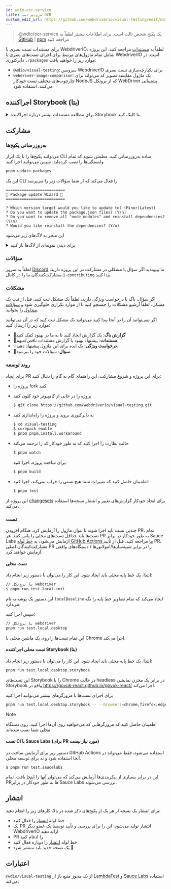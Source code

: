 ```yaml
---
id: wdio-ocr-service
title: سرویس تست OCR
custom_edit_url: https://github.com/webdriverio/visual-testing/edit/main/README.md
---
```



> @wdio/ocr-service یک پکیج شخص ثالث است، برای اطلاعات بیشتر لطفاً به [GitHub](https://github.com/webdriverio/visual-testing) | [npm](https://www.npmjs.com/package/@wdio/ocr-service) مراجعه کنید

برای مستندات تست بصری با WebdriverIO، لطفاً به [مستندات](https://webdriver.io/docs/visual-testing) مراجعه کنید. این پروژه شامل تمام ماژول‌های مرتبط برای اجرای تست‌های بصری با WebdriverIO است. در دایرکتوری `./packages` موارد زیر را خواهید یافت:

-   `@wdio/visual-testing`: سرویس WebdriverIO برای یکپارچه‌سازی تست بصری
-   `webdriver-image-comparison`: یک ماژول مقایسه تصویر که می‌تواند برای چارچوب‌های مختلف تست خودکار NodeJS که از پروتکل WebDriver پشتیبانی می‌کنند، استفاده شود

## اجراکننده Storybook (بتا)

<details>
  <summary>برای مطالعه مستندات بیشتر درباره اجراکننده Storybook بتا کلیک کنید</summary>

> اجراکننده Storybook هنوز در مرحله بتا است، مستندات بعداً به صفحات مستندات [WebdriverIO](https://webdriver.io/docs/visual-testing) منتقل خواهد شد.

این ماژول اکنون از Storybook با یک اجراکننده بصری جدید پشتیبانی می‌کند. این اجراکننده به طور خودکار یک نمونه محلی/راه دور Storybook را اسکن می‌کند و اسکرین‌شات‌های عنصر را برای هر کامپوننت ایجاد می‌کند. این کار با اضافه کردن

```ts
export const config: WebdriverIO.Config = {
    // ...
    services: ["visual"],
    // ....
};
```

به `services` و اجرای `npx wdio tests/configs/wdio.local.desktop.storybook.conf.ts --storybook` از طریق خط فرمان انجام می‌شود.
به طور پیش‌فرض از Chrome در حالت headless به عنوان مرورگر استفاده می‌کند.

> [!NOTE]
>
> -   بیشتر گزینه‌های تست بصری برای اجراکننده Storybook نیز کار می‌کنند، به مستندات [WebdriverIO](https://webdriver.io/docs/visual-testing) مراجعه کنید.
> -   اجراکننده Storybook تمام قابلیت‌های شما را بازنویسی می‌کند و فقط می‌تواند روی مرورگرهایی که پشتیبانی می‌کند اجرا شود، به [`--browsers`](#browsers) مراجعه کنید.
> -   اجراکننده Storybook از پیکربندی موجود که از قابلیت‌های Multiremote استفاده می‌کند پشتیبانی نمی‌کند و خطا ایجاد می‌کند.
> -   اجراکننده Storybook فقط از وب دسکتاپ پشتیبانی می‌کند، نه وب موبایل.

### گزینه‌های سرویس اجراکننده Storybook

گزینه‌های سرویس می‌توانند به این صورت ارائه شوند

```ts
export const config: WebdriverIO.Config  = {
    // ...
    services: [
      [
        'visual',
        {
            // برخی گزینه‌های پیش‌فرض
            baselineFolder: join(process.cwd(), './__snapshots__/'),
            debug: true,
            // گزینه‌های storybook، به گزینه‌های cli برای توضیحات مراجعه کنید
            storybook: {
                additionalSearchParams: new URLSearchParams({foo: 'bar', abc: 'def'}),
                clip: false,
                clipSelector: ''#some-id,
                numShards: 4,
                // `skipStories` می‌تواند یک رشته ('example-button--secondary')،
                // یک آرایه (['example-button--secondary', 'example-button--small'])
                // یا یک regex باشد که باید به عنوان یک رشته ارائه شود ("/.*button.*/gm")
                skipStories: ['example-button--secondary', 'example-button--small'],
                url: 'https://www.bbc.co.uk/iplayer/storybook/',
                version: 6,
                // اختیاری - اجازه می‌دهد مسیر baselines را تغییر دهید. به طور پیش‌فرض baselines را بر اساس دسته و کامپوننت گروه‌بندی می‌کند (مثلاً forms/input/baseline.png)
                getStoriesBaselinePath: (category, component) => `path__${category}__${component}`,
            },
        },
      ],
    ],
    // ....
}
```

### گزینه‌های CLI اجراکننده Storybook

#### `--additionalSearchParams`

-   **نوع:** `string`
-   **اجباری:** خیر
-   **پیش‌فرض:** ''
-   **مثال:** `npx wdio tests/configs/wdio.local.desktop.storybook.conf.ts --storybook --additionalSearchParams="foo=bar&abc=def"`

پارامترهای جستجوی اضافی را به URL Storybook اضافه می‌کند.
برای اطلاعات بیشتر به مستندات [URLSearchParams](https://developer.mozilla.org/en-US/docs/Web/API/URLSearchParams) مراجعه کنید. رشته باید یک رشته URLSearchParams معتبر باشد.

> [!NOTE]
> نیاز به علامت نقل قول دوگانه است تا از تفسیر `&` به عنوان جداکننده دستور جلوگیری شود.
> برای مثال با `--additionalSearchParams="foo=bar&abc=def"` URL Storybook زیر برای تست‌های داستان ایجاد می‌شود: `http://storybook.url/iframe.html?id=story-id&foo=bar&abc=def`.

#### `--browsers`

-   **نوع:** `string`
-   **اجباری:** خیر
-   **پیش‌فرض:** `chrome`، می‌توانید از `chrome|firefox|edge|safari` انتخاب کنید
-   **مثال:** `npx wdio tests/configs/wdio.local.desktop.storybook.conf.ts --storybook --browsers=chrome,firefox,edge,safari`
-   **توجه:** فقط از طریق CLI در دسترس است

از مرورگرهای ارائه شده برای گرفتن اسکرین‌شات کامپوننت استفاده می‌کند

> [!NOTE]
> اطمینان حاصل کنید که مرورگرهایی که می‌خواهید روی آن‌ها اجرا کنید، روی دستگاه محلی شما نصب شده‌اند

#### `--clip`

-   **نوع:** `boolean`
-   **اجباری:** خیر
-   **پیش‌فرض:** `true`
-   **مثال:** `npx wdio tests/configs/wdio.local.desktop.storybook.conf.ts --storybook --clip=false`

وقتی غیرفعال است، یک اسکرین‌شات از viewport ایجاد می‌کند. وقتی فعال است، اسکرین‌شات‌های عنصر بر اساس [`--clipSelector`](#clipselector) ایجاد می‌کند که فضای خالی اطراف اسکرین‌شات کامپوننت را کاهش می‌دهد و اندازه اسکرین‌شات را کاهش می‌دهد.

#### `--clipSelector`

-   **نوع:** `string`
-   **اجباری:** خیر
-   **پیش‌فرض:** `#storybook-root > :first-child` برای Storybook V7 و `#root > :first-child:not(script):not(style)` برای Storybook V6، همچنین به [`--version`](#version) مراجعه کنید
-   **مثال:** `npx wdio tests/configs/wdio.local.desktop.storybook.conf.ts --storybook --clipSelector="#some-id"`

این انتخابگر برای موارد زیر استفاده می‌شود:

-   انتخاب عنصر برای گرفتن اسکرین‌شات
-   انتظار برای قابل مشاهده شدن عنصر قبل از گرفتن اسکرین‌شات

#### `--devices`

-   **نوع:** `string`
-   **اجباری:** خیر
-   **پیش‌فرض:** می‌توانید از [`deviceDescriptors.ts`](https://github.com/webdriverio/visual-testing/blob/main/./packages/service/src/storybook/deviceDescriptors.ts) انتخاب کنید
-   **مثال:** `npx wdio tests/configs/wdio.local.desktop.storybook.conf.ts --storybook --devices="iPhone 14 Pro Max","Pixel 3 XL"`
-   **توجه:** فقط از طریق CLI در دسترس است

از دستگاه‌های ارائه شده که با [`deviceDescriptors.ts`](https://github.com/webdriverio/visual-testing/blob/main/./packages/service/src/storybook/deviceDescriptors.ts) مطابقت دارند برای گرفتن اسکرین‌شات‌های کامپوننت استفاده می‌کند

> [!NOTE]
>
> -   اگر تنظیمات دستگاهی را نیاز دارید، لطفاً یک [درخواست ویژگی](https://github.com/webdriverio/visual-testing/issues/new?assignees=&labels=&projects=&template=--feature-request.md) ارسال کنید
> -   این فقط با Chrome کار می‌کند:
>     -   اگر `--devices` را ارائه دهید، تمام نمونه‌های Chrome در حالت **شبیه‌سازی موبایل** اجرا می‌شوند
>     -   اگر مرورگرهای دیگری غیر از Chrome نیز ارائه دهید، مانند `--devices --browsers=firefox,safari,edge`، به طور خودکار Chrome را در حالت شبیه‌سازی موبایل اضافه می‌کند
> -   اجراکننده Storybook به طور پیش‌فرض اسکرین‌شات‌های عنصر ایجاد می‌کند، اگر می‌خواهید کل اسکرین‌شات شبیه‌سازی شده موبایل را ببینید، `--clip=false` را از طریق خط فرمان ارائه دهید
> -   نام فایل به عنوان مثال به صورت `__snapshots__/example/button/desktop_chrome/example-button--large-local-chrome-iPhone-14-Pro-Max-430x932-dpr-3.png` خواهد بود
> -   **[منبع:](https://chromedriver.chromium.org/mobile-emulation#h.p_ID_167)** تست یک وب‌سایت موبایل روی دسکتاپ با استفاده از شبیه‌سازی موبایل می‌تواند مفید باشد، اما تست‌کنندگان باید از تفاوت‌های ظریف زیادی آگاه باشند، مانند:
>     -   GPU کاملاً متفاوت، که ممکن است منجر به تغییرات بزرگ در عملکرد شود؛
>     -   رابط کاربری موبایل شبیه‌سازی نشده است (به ویژه، پنهان کردن نوار URL بر ارتفاع صفحه تأثیر می‌گذارد)؛
>     -   پاپ‌آپ ابهام‌زدایی (جایی که یکی از چند هدف لمسی را انتخاب می‌کنید) پشتیبانی نمی‌شود؛
>     -   بسیاری از APIهای سخت‌افزاری (برای مثال، رویداد orientationchange) در دسترس نیستند.

#### `--headless`

-   **نوع:** `boolean`
-   **اجباری:** خیر
-   **پیش‌فرض:** `true`
-   **مثال:** `npx wdio tests/configs/wdio.local.desktop.storybook.conf.ts --storybook --headless=false`
-   **توجه:** فقط از طریق CLI در دسترس است

این تست‌ها را به طور پیش‌فرض در حالت headless اجرا می‌کند (وقتی مرورگر از آن پشتیبانی می‌کند) یا می‌تواند غیرفعال شود

#### `--numShards`

-   **نوع:** `number`
-   **اجباری:** خیر
-   **پیش‌فرض:** `true`
-   **مثال:** `npx wdio tests/configs/wdio.local.desktop.storybook.conf.ts --storybook --numShards=10`

این تعداد نمونه‌های موازی خواهد بود که برای اجرای داستان‌ها استفاده می‌شود. این با `maxInstances` در فایل `wdio.conf` شما محدود می‌شود.

> [!IMPORTANT]
> هنگام اجرا در حالت `headless`، تعداد را به بیش از 20 افزایش ندهید تا از ناپایداری به دلیل محدودیت منابع جلوگیری شود

#### `--skipStories`

-   **نوع:** `string|regex`
-   **اجباری:** خیر
-   **پیش‌فرض:** null
-   **مثال:** `npx wdio tests/configs/wdio.local.desktop.storybook.conf.ts --storybook --skipStories="/.*button.*/gm"`

این می‌تواند:

-   یک رشته (`example-button--secondary,example-button--small`)
-   یا یک regex (`"/.*button.*/gm"`)

باشد تا داستان‌های خاصی را رد کند. از `id` داستان که در URL داستان قابل مشاهده است استفاده کنید. به عنوان مثال، `id` در این URL `http://localhost:6006/?path=/story/example-page--logged-out` برابر با `example-page--logged-out` است

#### `--url`

-   **نوع:** `string`
-   **اجباری:** خیر
-   **پیش‌فرض:** `http://127.0.0.1:6006`
-   **مثال:** `npx wdio tests/configs/wdio.local.desktop.storybook.conf.ts --storybook --url="https://example.com"`

URL جایی که نمونه Storybook شما میزبانی می‌شود.

#### `--version`

-   **نوع:** `number`
-   **اجباری:** خیر
-   **پیش‌فرض:** 7
-   **مثال:** `npx wdio tests/configs/wdio.local.desktop.storybook.conf.ts --storybook --version=6`

این نسخه Storybook است، به طور پیش‌فرض `7` است. این برای دانستن اینکه آیا [`clipSelector`](#clipselector) نسخه V6 باید استفاده شود، مورد نیاز است.

### تست تعاملی Storybook

تست تعاملی Storybook به شما امکان می‌دهد با کامپوننت خود با ایجاد اسکریپت‌های سفارشی با دستورات WDIO برای قرار دادن یک کامپوننت در یک وضعیت خاص تعامل داشته باشید. به عنوان مثال، به قطعه کد زیر نگاه کنید:

```ts
import { browser, expect } from "@wdio/globals";

describe("Storybook Interaction", () => {
    it("should create screenshots for the logged in state when it logs out", async () => {
        const componentId = "example-page--logged-in";
        await browser.waitForStorybookComponentToBeLoaded({ id: componentId });

        await expect($("header")).toMatchElementSnapshot(
            `${componentId}-logged-in-state`
        );
        await $("button=Log out").click();
        await expect($("header")).toMatchElementSnapshot(
            `${componentId}-logged-out-state`
        );
    });

    it("should create screenshots for the logged out state when it logs in", async () => {
        const componentId = "example-page--logged-out";
        await browser.waitForStorybookComponentToBeLoaded({ id: componentId });

        await expect($("header")).toMatchElementSnapshot(
            `${componentId}-logged-out-state`
        );
        await $("button=Log in").click();
        await expect($("header")).toMatchElementSnapshot(
            `${componentId}-logged-in-state`
        );
    });
});
```

دو تست روی دو کامپوننت مختلف اجرا می‌شوند. هر تست ابتدا یک وضعیت را تنظیم می‌کند و سپس یک اسکرین‌شات می‌گیرد. همچنین متوجه خواهید شد که یک دستور سفارشی جدید معرفی شده است که می‌توانید آن را [اینجا](#new-custom-command) بیابید.

فایل مشخصات بالا را می‌توان در یک پوشه ذخیره کرد و با دستور زیر به خط فرمان اضافه کرد:

```sh
pnpm run test.local.desktop.storybook.localhost -- --spec='tests/specs/storybook-interaction/*.ts'
```

اجراکننده Storybook ابتدا به طور خودکار نمونه Storybook شما را اسکن می‌کند و سپس تست‌های شما را به داستان‌هایی که باید مقایسه شوند، اضافه می‌کند. اگر نمی‌خواهید کامپوننت‌هایی که برای تست تعاملی استفاده می‌کنید دوبار مقایسه شوند، می‌توانید یک فیلتر اضافه کنید تا داستان‌های "پیش‌فرض" را از اسکن حذف کنید با ارائه فیلتر [`--skipStories`](#--skipstories). این به شکل زیر خواهد بود:

```sh
pnpm run test.local.desktop.storybook.localhost -- --skipStories="/example-page.*/gm" --spec='tests/specs/storybook-interaction/*.ts'
```

### دستور سفارشی جدید

یک دستور سفارشی جدید به نام `browser.waitForStorybookComponentToBeLoaded({ id: 'componentId' })` به شیء `browser/driver` اضافه می‌شود که به طور خودکار کامپوننت را بارگذاری می‌کند و منتظر می‌ماند تا کار تمام شود، بنابراین نیازی به استفاده از روش `browser.url('url.com')` ندارید. می‌توان از آن به این صورت استفاده کرد

```ts
import { browser, expect } from "@wdio/globals";

describe("Storybook Interaction", () => {
    it("should create screenshots for the logged in state when it logs out", async () => {
        const componentId = "example-page--logged-in";
        await browser.waitForStorybookComponentToBeLoaded({ id: componentId });

        await expect($("header")).toMatchElementSnapshot(
            `${componentId}-logged-in-state`
        );
        await $("button=Log out").click();
        await expect($("header")).toMatchElementSnapshot(
            `${componentId}-logged-out-state`
        );
    });

    it("should create screenshots for the logged out state when it logs in", async () => {
        const componentId = "example-page--logged-out";
        await browser.waitForStorybookComponentToBeLoaded({ id: componentId });

        await expect($("header")).toMatchElementSnapshot(
            `${componentId}-logged-out-state`
        );
        await $("button=Log in").click();
        await expect($("header")).toMatchElementSnapshot(
            `${componentId}-logged-in-state`
        );
    });
});
```

گزینه‌ها عبارتند از:

#### `additionalSearchParams`

-   **نوع:** [`URLSearchParams`](https://developer.mozilla.org/en-US/docs/Web/API/URLSearchParams)
-   **اجباری:** خیر
-   **پیش‌فرض:** `new URLSearchParams()`
-   **مثال:**

```ts
await browser.waitForStorybookComponentToBeLoaded({
    additionalSearchParams: new URLSearchParams({ foo: "bar", abc: "def" }),
    id: "componentId",
});
```

این پارامترهای جستجوی اضافی را به URL Storybook اضافه می‌کند، در مثال بالا URL به صورت `http://storybook.url/iframe.html?id=story-id&foo=bar&abc=def` خواهد بود.
برای اطلاعات بیشتر به مستندات [URLSearchParams](https://developer.mozilla.org/en-US/docs/Web/API/URLSearchParams) مراجعه کنید.

#### `clipSelector`

-   **نوع:** `string`
-   **اجباری:** خیر
-   **پیش‌فرض:** `#storybook-root > :first-child` برای Storybook V7 و `#root > :first-child:not(script):not(style)` برای Storybook V6
-   **مثال:**

```ts
await browser.waitForStorybookComponentToBeLoaded({
    clipSelector: "#your-selector",
    id: "componentId",
});
```

این انتخابگر برای موارد زیر استفاده می‌شود:

-   انتخاب عنصر برای گرفتن اسکرین‌شات
-   انتظار برای قابل مشاهده شدن عنصر قبل از گرفتن اسکرین‌شات

#### `id`

-   **نوع:** `string`
-   **اجباری:** بله
-   **مثال:**

```ts
await browser.waitForStorybookComponentToBeLoaded({ '#your-selector', id: 'componentId' })
```

از `id` داستان که در URL داستان قابل مشاهده است استفاده کنید. به عنوان مثال، `id` در این URL `http://localhost:6006/?path=/story/example-page--logged-out` برابر با `example-page--logged-out` است

#### `timeout`

-   **نوع:** `number`
-   **اجباری:** خیر
-   **پیش‌فرض:** 1100 میلی‌ثانیه
-   **مثال:**

```ts
await browser.waitForStorybookComponentToBeLoaded({
    id: "componentId",
    timeout: 20000,
});
```

حداکثر زمان انتظار برای قابل مشاهده شدن یک کامپوننت پس از بارگذاری در صفحه

#### `url`

-   **نوع:** `string`
-   **اجباری:** خیر
-   **پیش‌فرض:** `http://127.0.0.1:6006`
-   **مثال:**

```ts
await browser.waitForStorybookComponentToBeLoaded({
    id: "componentId",
    url: "https://your.url",
});
```

URL جایی که نمونه Storybook شما میزبانی می‌شود.

</details>

## مشارکت

### به‌روزرسانی پکیج‌ها

می‌توانید پکیج‌ها را با یک ابزار CLI ساده به‌روزرسانی کنید. مطمئن شوید که تمام وابستگی‌ها را نصب کرده‌اید، سپس می‌توانید اجرا کنید

```sh
pnpm update.packages
```

این یک CLI را فعال می‌کند که از شما سؤالات زیر را می‌پرسد

```logs
==========================
🤖 Package update Wizard 🧙
==========================

? Which version target would you like to update to? (Minor|Latest)
? Do you want to update the package.json files? (Y/n)
? Do you want to remove all "node_modules" and reinstall dependencies? (Y/n)
? Would you like reinstall the dependencies? (Y/n)
```

این منجر به لاگ‌های زیر می‌شود

<details>
    <summary>برای دیدن نمونه‌ای از لاگ‌ها باز کنید</summary>
    
```logs
==========================
🤖 Package update Wizard 🧙
==========================

? Which version target would you like to update to? Minor
? Do you want to update the package.json files? yes
Updating root 'package.json' for minor updates...
Updating packages for minor updates in /Users/wswebcreation/Git/wdio/visual-testing...
Using pnpm
Upgrading /Users/wswebcreation/Git/wdio/visual-testing/package.json
[====================] 38/38 100%

@typescript-eslint/eslint-plugin ^8.7.0 → ^8.8.0
@typescript-eslint/parser ^8.7.0 → ^8.8.0
@typescript-eslint/utils ^8.7.0 → ^8.8.0
@vitest/coverage-v8 ^2.1.1 → ^2.1.2
vitest ^2.1.1 → ^2.1.2

Run pnpm install to install new versions.
Updating packages for minor updates in /Users/wswebcreation/Git/wdio/visual-testing/packages/ocr-service...
Using pnpm
Upgrading /Users/wswebcreation/Git/wdio/visual-testing/packages/ocr-service/package.json
[====================] 11/11 100%

All dependencies match the minor package versions :)
Updating packages for minor updates in /Users/wswebcreation/Git/wdio/visual-testing/packages/visual-reporter...
Using pnpm
Upgrading /Users/wswebcreation/Git/wdio/visual-testing/packages/visual-reporter/package.json
[====================] 11/11 100%

eslint-config-next 14.2.13 → 14.2.14
next 14.2.13 → 14.2.14

Run pnpm install to install new versions.
Updating packages for minor updates in /Users/wswebcreation/Git/wdio/visual-testing/packages/visual-service...
Using pnpm
Upgrading /Users/wswebcreation/Git/wdio/visual-testing/packages/visual-service/package.json
[====================] 5/5 100%

All dependencies match the minor package versions :)
Updating packages for minor updates in /Users/wswebcreation/Git/wdio/visual-testing/packages/webdriver-image-comparison...
Using pnpm
Upgrading /Users/wswebcreation/Git/wdio/visual-testing/packages/webdriver-image-comparison/package.json
[====================] 8/8 100%

All dependencies match the minor package versions :)
? Do you want to remove all "node_modules" and reinstall dependencies? yes
Removing root dependencies in /Users/wswebcreation/Git/wdio/visual-testing...
Removing dependencies in ocr-service...
Removing dependencies in visual-reporter...
Removing dependencies in visual-service...
Removing dependencies in webdriver-image-comparison...
? Would you like reinstall the dependencies? yes
Installing dependencies in /Users/wswebcreation/Git/wdio/visual-testing...

> @wdio/visual-testing-monorepo@ pnpm.install.workaround /Users/wswebcreation/Git/wdio/visual-testing
> pnpm install --shamefully-hoist

Scope: all 5 workspace projects
Lockfile is up to date, resolution step is skipped
Packages: +1274
++++++++++++++++++++++++++++++++++++++++++++++++++++++++++++++++++++++++++++++++++++++++++++++++++++++++++++++++++
Progress: resolved 1274, reused 1265, downloaded 0, added 1274, done

dependencies:

-   @wdio/ocr-service 2.0.0 <- packages/ocr-service
-   @wdio/visual-service 6.0.0 <- packages/visual-service

devDependencies:

-   @changesets/cli 2.27.8
-   @inquirer/prompts 5.5.0
-   @tsconfig/node20 20.1.4
-   @types/eslint 9.6.1
-   @types/jsdom 21.1.7
-   @types/node 20.16.4
-   @types/react 18.3.5
-   @types/react-dom 18.3.0
-   @types/xml2js 0.4.14
-   @typescript-eslint/eslint-plugin 8.8.0
-   @typescript-eslint/parser 8.8.0
-   @typescript-eslint/utils 8.8.0
-   @vitest/coverage-v8 2.1.2
-   @wdio/appium-service 9.1.2
-   @wdio/cli 9.1.2
-   @wdio/globals 9.1.2
-   @wdio/local-runner 9.1.2
-   @wdio/mocha-framework 9.1.2
-   @wdio/sauce-service 9.1.2
-   @wdio/shared-store-service 9.1.2
-   @wdio/spec-reporter 9.1.2
-   @wdio/types 9.1.2
-   eslint 9.11.1
-   eslint-plugin-import 2.30.0
-   eslint-plugin-unicorn 55.0.0
-   eslint-plugin-wdio 9.0.8
-   husky 9.1.6
-   jsdom 25.0.1
-   pnpm-run-all2 6.2.3
-   release-it 17.6.0
-   rimraf 6.0.1
-   saucelabs 8.0.0
-   ts-node 10.9.2
-   typescript 5.6.2
-   vitest 2.1.2
-   webdriverio 9.1.2

. prepare$ husky
└─ Done in 204ms
Done in 9.5s
All packages updated!

````

</details>

### سؤالات

لطفاً به سرور [Discord](https://discord.webdriver.io) ما بپیوندید اگر سؤال یا مشکلی در مشارکت در این پروژه دارید. مشارکت‌کنندگان ما را در کانال `🙏-contributing` پیدا کنید.

### مشکلات

اگر سؤال، باگ یا درخواست ویژگی دارید، لطفاً یک مشکل ثبت کنید. قبل از ثبت یک مشکل، لطفاً آرشیو مشکلات را جستجو کنید تا از موارد تکراری جلوگیری شود و [سؤالات متداول](https://webdriver.io/docs/visual-testing/faq/) را بخوانید.

اگر نمی‌توانید آن را در آنجا پیدا کنید می‌توانید یک مشکل ثبت کنید که در آن می‌توانید موارد زیر را ارسال کنید:

-   🐛**گزارش باگ**: یک گزارش ایجاد کنید تا به ما در بهبود کمک کنید
-   📖**مستندات**: پیشنهاد بهبود یا گزارش مستندات ناقص/مبهم.
-   💡**درخواست ویژگی**: یک ایده برای این ماژول پیشنهاد دهید.
-   💬**سؤال**: سؤالات خود را بپرسید.

### روند توسعه

برای ایجاد PR برای این پروژه و شروع مشارکت، این راهنمای گام به گام را دنبال کنید:

-   پروژه را fork کنید.
-   پروژه را در جایی از کامپیوتر خود کلون کنید

    ```sh
    $ git clone https://github.com/webdriverio/visual-testing.git
    ```

-   به دایرکتوری بروید و پروژه را راه‌اندازی کنید

    ```sh
    $ cd visual-testing
    $ corepack enable
    $ pnpm pnpm.install.workaround
    ```

-   حالت نظارت را اجرا کنید که به طور خودکار کد را ترجمه می‌کند

    ```sh
    $ pnpm watch
    ```

    برای ساخت پروژه، اجرا کنید:

    ```sh
    $ pnpm build
    ```

-   اطمینان حاصل کنید که تغییرات شما هیچ تستی را خراب نمی‌کند، اجرا کنید:

    ```sh
    $ pnpm test
    ```

این پروژه از [changesets](https://github.com/changesets/changesets) برای ایجاد خودکار گزارش‌های تغییر و انتشار نسخه‌ها استفاده می‌کند.

### تست

چندین تست باید اجرا شوند تا بتوان ماژول را آزمایش کرد. هنگام افزودن PR، تمام تست‌ها باید حداقل تست‌های محلی را پاس کنند. هر PR به طور خودکار در برابر Sauce Labs آزمایش می‌شود، به [خط لوله GitHub Actions ما](https://github.com/webdriverio/visual-testing/actions/workflows/tests.yml) مراجعه کنید. قبل از تأیید PR، مشارکت‌کنندگان اصلی PR را در برابر شبیه‌سازها/امولاتورها / دستگاه‌های واقعی آزمایش خواهند کرد.

#### تست محلی

ابتدا، یک خط پایه محلی باید ایجاد شود. این کار را می‌توان با دستور زیر انجام داد:

```sh
// با پروتکل webdriver
$ pnpm run test.local.init
````

این دستور یک پوشه به نام `localBaseline` ایجاد می‌کند که تمام تصاویر خط پایه را نگه می‌دارد.

سپس اجرا کنید:

```sh
// با پروتکل webdriver
pnpm run test.local.desktop
```

این تمام تست‌ها را روی یک ماشین محلی با Chrome اجرا می‌کند.

#### تست محلی اجراکننده Storybook (بتا)

ابتدا، یک خط پایه محلی باید ایجاد شود. این کار را می‌توان با دستور زیر انجام داد:

```sh
pnpm run test.local.desktop.storybook
```

این تست‌های Storybook را با Chrome در حالت headless در برابر یک مخزن نمایشی Storybook واقع در https://govuk-react.github.io/govuk-react/ اجرا می‌کند.

برای اجرای تست‌ها با مرورگرهای بیشتر می‌توانید اجرا کنید

```sh
pnpm run test.local.desktop.storybook -- --browsers=chrome,firefox,edge,safari
```

> [!NOTE]
> اطمینان حاصل کنید که مرورگرهایی که می‌خواهید روی آن‌ها اجرا کنید، روی دستگاه محلی شما نصب شده‌اند

#### تست CI با Sauce Labs (برای PR مورد نیاز نیست)

دستور زیر برای آزمایش ساخت در GitHub Actions استفاده می‌شود، فقط می‌تواند در آنجا استفاده شود و نه برای توسعه محلی.

```
$ pnpm run test.saucelabs
```

این در برابر بسیاری از پیکربندی‌ها آزمایش می‌کند که می‌توان آنها را [اینجا](https://github.com/webdriverio/visual-testing/blob/main/./tests/configs/wdio.saucelabs.web.conf.ts) یافت.
تمام PRها به طور خودکار در برابر Sauce Labs بررسی می‌شوند.

## انتشار

برای انتشار یک نسخه از هر یک از پکیج‌های ذکر شده در بالا، کارهای زیر را انجام دهید:

-   خط لوله [انتشار](https://github.com/webdriverio/visual-testing/actions/workflows/release.yml) را فعال کنید
-   یک PR انتشار تولید می‌شود، این را برای بررسی و تأیید توسط یک عضو دیگر WebdriverIO ارائه دهید
-   PR را ادغام کنید
-   خط لوله [انتشار](https://github.com/webdriverio/visual-testing/actions/workflows/release.yml) را دوباره فعال کنید
-   یک نسخه جدید باید منتشر شود 🎉

## اعتبارات

`@wdio/visual-testing` از یک مجوز منبع باز از [LambdaTest](https://www.lambdatest.com/) و [Sauce Labs](https://saucelabs.com/) استفاده می‌کند.